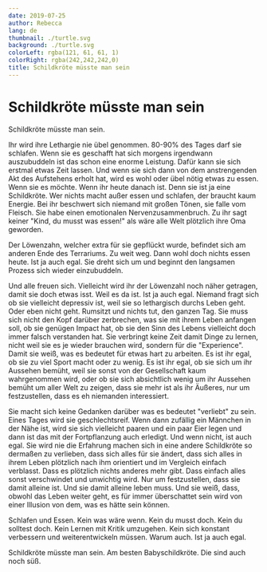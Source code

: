 ```yaml
---
date: 2019-07-25
author: Rebecca
lang: de
thumbnail: ./turtle.svg
background: ./turtle.svg
colorLeft: rgba(121, 61, 61, 1)
colorRight: rgba(242,242,242,0)
title: Schildkröte müsste man sein
---
```


# Schildkröte müsste man sein

Schildkröte müsste man sein.

Ihr wird ihre Lethargie nie übel genommen. 80-90% des Tages darf sie schlafen. Wenn sie es geschafft hat sich morgens irgendwann auszubuddeln ist das schon eine enorme Leistung. Dafür kann sie sich erstmal etwas Zeit lassen. Und wenn sie sich dann von dem anstrengenden Akt des Aufstehens erholt hat, wird es wohl oder übel nötig etwas zu essen. Wenn sie es möchte. Wenn ihr heute danach ist. Denn sie ist ja eine Schildkröte. Wer nichts macht außer essen und schlafen, der braucht kaum Energie. Bei ihr beschwert sich niemand mit großen Tönen, sie falle vom Fleisch. Sie habe einen emotionalen Nervenzusammenbruch. Zu ihr sagt keiner "Kind, du musst was essen!" als wäre alle Welt plötzlich ihre Oma geworden.

Der Löwenzahn, welcher extra für sie gepflückt wurde, befindet sich am anderen Ende des Terrariums. Zu weit weg. Dann wohl doch nichts essen heute. Ist ja auch egal. Sie dreht sich um und beginnt den langsamen Prozess sich wieder einzubuddeln. 

Und alle freuen sich. Vielleicht wird ihr der Löwenzahl noch näher getragen, damit sie doch etwas isst. Weil es da ist. Ist ja auch egal. Niemand fragt sich ob sie vielleicht depressiv ist, weil sie so lethargisch durchs Leben geht. Oder eben nicht geht. Rumsitzt und nichts tut, den ganzen Tag. Sie muss sich nicht den Kopf darüber zerbrechen, was sie mit ihrem Leben anfangen soll, ob sie genügen Impact hat, ob sie den Sinn des Lebens vielleicht doch immer falsch verstanden hat. Sie verbringt keine Zeit damit Dinge zu lernen, nicht weil sie es je wieder brauchen wird, sondern für die "Experience". Damit sie weiß, was es bedeutet für etwas hart zu arbeiten. Es ist ihr egal, ob sie zu viel Sport macht oder zu wenig. Es ist ihr egal, ob sie sich um ihr Aussehen bemüht, weil sie sonst von der Gesellschaft kaum wahrgenommen wird, oder ob sie sich absichtlich wenig um ihr Aussehen bemüht um aller Welt zu zeigen, dass sie mehr ist als ihr Äußeres, nur um festzustellen, dass es eh niemanden interessiert. 

Sie macht sich keine Gedanken darüber was es bedeutet "verliebt" zu sein. Eines Tages wird sie geschlechtsreif. Wenn dann zufällig ein Männchen in der Nähe ist, wird sie sich vielleicht paaren und ein paar Eier legen und dann ist das mit der Fortpflanzung auch erledigt. Und wenn nicht, ist auch egal. Sie wird nie die Erfahrung machen sich in eine andere Schildkröte so dermaßen zu verlieben, dass sich alles für sie ändert, dass sich alles in ihrem Leben plötzlich nach ihm orientiert und im Vergleich einfach verblasst. Dass es plötzlich nichts anderes mehr gibt. Dass einfach alles sonst verschwindet und unwichtig wird. Nur um festzustellen, dass sie damit alleine ist. Und sie damit alleine leben muss. Und sie weiß, dass, obwohl das Leben weiter geht, es für immer überschattet sein wird von einer Illusion von dem, was es hätte sein können. 

Schlafen und Essen. Kein was wäre wenn. Kein du musst doch. Kein du solltest doch. Kein Lernen mit Kritik umzugehen. Kein sich konstant verbessern und weiterentwickeln müssen. Warum auch. Ist ja auch egal. 

Schildkröte müsste man sein. Am besten Babyschildkröte. Die sind auch noch süß. 